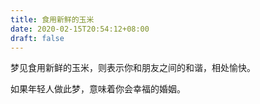 ```yaml
---
title: 食用新鲜的玉米
date: 2020-02-15T20:54:12+08:00
draft: false
---
```


梦见食用新鲜的玉米，则表示你和朋友之间的和谐，相处愉快。

如果年轻人做此梦，意味着你会幸福的婚姻。

